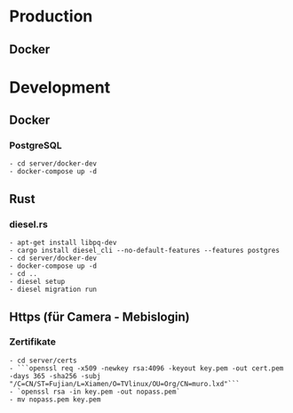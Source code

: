 
# Production
## Docker


# Development
## Docker
### PostgreSQL
    - cd server/docker-dev
    - docker-compose up -d

## Rust
### diesel.rs
    - apt-get install libpq-dev
    - cargo install diesel_cli --no-default-features --features postgres
    - cd server/docker-dev
    - docker-compose up -d
    - cd ..
    - diesel setup
    - diesel migration run

## Https (für Camera - Mebislogin)
### Zertifikate
    - cd server/certs
    - ```openssl req -x509 -newkey rsa:4096 -keyout key.pem -out cert.pem -days 365 -sha256 -subj "/C=CN/ST=Fujian/L=Xiamen/O=TVlinux/OU=Org/CN=muro.lxd"```
    - `openssl rsa -in key.pem -out nopass.pem`
    - mv nopass.pem key.pem